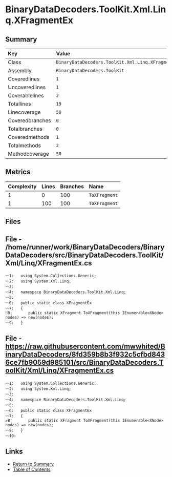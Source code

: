 ﻿# BinaryDataDecoders.ToolKit.Xml.Linq.XFragmentEx

## Summary

| Key             | Value                                             |
| :-------------- | :------------------------------------------------ |
| Class           | `BinaryDataDecoders.ToolKit.Xml.Linq.XFragmentEx` |
| Assembly        | `BinaryDataDecoders.ToolKit`                      |
| Coveredlines    | `1`                                               |
| Uncoveredlines  | `1`                                               |
| Coverablelines  | `2`                                               |
| Totallines      | `19`                                              |
| Linecoverage    | `50`                                              |
| Coveredbranches | `0`                                               |
| Totalbranches   | `0`                                               |
| Coveredmethods  | `1`                                               |
| Totalmethods    | `2`                                               |
| Methodcoverage  | `50`                                              |

## Metrics

| Complexity | Lines | Branches | Name          |
| :--------- | :---- | :------- | :------------ |
| 1          | 0     | 100      | `ToXFragment` |
| 1          | 100   | 100      | `ToXFragment` |

## Files

## File - /home/runner/work/BinaryDataDecoders/BinaryDataDecoders/src/BinaryDataDecoders.ToolKit/Xml/Linq/XFragmentEx.cs

```CSharp
〰1:   using System.Collections.Generic;
〰2:   using System.Xml.Linq;
〰3:   
〰4:   namespace BinaryDataDecoders.ToolKit.Xml.Linq;
〰5:   
〰6:   public static class XFragmentEx
〰7:   {
‼8:       public static XFragment ToXFragment(this IEnumerable<XNode> nodes) => new(nodes);
〰9:   }
```

## File - https://raw.githubusercontent.com/mwwhited/BinaryDataDecoders/8fd359b8b3f932c5cfbd8436ce7fb9059d985101/src/BinaryDataDecoders.ToolKit/Xml/Linq/XFragmentEx.cs

```CSharp
〰1:   using System.Collections.Generic;
〰2:   using System.Xml.Linq;
〰3:   
〰4:   namespace BinaryDataDecoders.ToolKit.Xml.Linq;
〰5:   
〰6:   public static class XFragmentEx
〰7:   {
✔8:       public static XFragment ToXFragment(this IEnumerable<XNode> nodes) => new(nodes);
〰9:   }
〰10:  
```

## Links

* [Return to Summary](Summary.md)
* [Table of Contents](../TOC.md)

